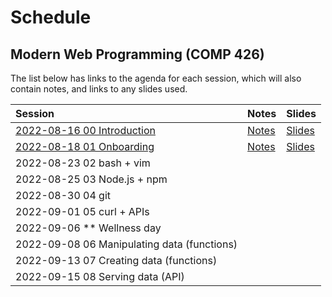 # Schedule

## Modern Web Programming (COMP 426)

The list below has links to the agenda for each session, which will also contain notes, and links to any slides used.

| Session | Notes | Slides |
|:--- |:--- |:--- |
| [2022-08-16 00 Introduction](./00.md) | [Notes](./00.md#notes) | [Slides](https://comp426-2022-fall.github.io/schedule/slides/00.html)
| [2022-08-18 01 Onboarding](./01.md) | [Notes](./01.md#notes) | [Slides](https://comp426-2022-fall.github.io/schedule/slides/01.html) |
| 2022-08-23 02 bash + vim | |
| 2022-08-25 03 Node.js + npm | |
| 2022-08-30 04 git | |
| 2022-09-01 05 curl + APIs | |
| 2022-09-06 ** Wellness day | |
| 2022-09-08 06 Manipulating data (functions) | |
| 2022-09-13 07 Creating data (functions) | |
| 2022-09-15 08 Serving data (API) | |
